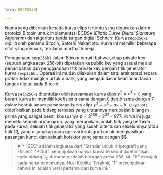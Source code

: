 ```yaml
---
term: SECP256K1

---
```

Nama yang diberikan kepada kurva elips tertentu yang digunakan dalam protokol Bitcoin untuk implementasi ECDSA (*Eliptic Curve Digital Signature Algorithm*) dan algoritma tanda tangan digital Schnorr. Kurva `secp256k1` dipilih oleh penemu Bitcoin, Satoshi Nakamoto. Kurva ini memiliki beberapa sifat yang menarik, terutama manfaat kinerja.

Penggunaan `secp256k1` dalam Bitcoin berarti bahwa setiap private key (sebuah angka acak 256-bit) dipetakan ke public key yang sesuai melalui penambahan dan penggandaan titik private key dengan titik generator kurva `secp256k1`. Operasi ini mudah dilakukan dalam satu arah tetapi secara praktis tidak mungkin untuk dibalik, yang menjadi dasar keamanan tanda tangan digital pada Bitcoin.

Kurva `secp256k1` ditentukan oleh persamaan kurva elips $y^2 = x^3 + 7$, yang berarti kurva ini memiliki koefisien $a$ sama dengan $0$ dan $b$ sama dengan $7$ dalam bentuk umum persamaan kurva elips $y^2 = x^3 + ax + b$. `secp256k1` didefinisikan pada bidang terbatas yang urutannya merupakan bilangan prima yang sangat besar, khususnya $p = 2^{256} - 2^{32} - 977$. Kurva ini juga memiliki sebuah urutan grup, yang merupakan jumlah titik yang berbeda pada kurva, sebuah titik generator yang sudah ditentukan sebelumnya (atau titik $G$), yang digunakan pada operasi kriptografi untuk menghasilkan pasangan kunci, dan sebuah kofaktor yang sama dengan $$.

> ► * "SEC" adalah singkatan dari "Standar untuk Kriptografi yang Efisien". "P256" menunjukkan bahwa kurva tersebut didefinisikan pada bidang $\mathbb{Z}_p$ di mana $p$ adalah bilangan prima 256-bit. "K" merujuk pada nama penemunya, Neal Koblitz. Terakhir, "1" menunjukkan bahwa ini adalah versi pertama dari kurva ini.*